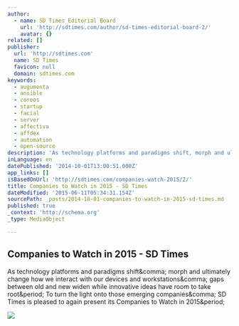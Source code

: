 ```yaml
---
author:
  - name: SD Times Editorial Board
    url: 'http://sdtimes.com/author/sd-times-editorial-board-2/'
    avatar: {}
related: []
publisher:
  url: 'http://sdtimes.com'
  name: SD Times
  favicon: null
  domain: sdtimes.com
keywords:
  - augumenta
  - ansible
  - coreos
  - startup
  - facial
  - server
  - affectiva
  - affdex
  - automation
  - open-source
description: 'As technology platforms and paradigms shift, morph and ultimately change how we interact with our devices and workstations, gaps between old and new widen while innovative ideas have room to take root. To turn the light onto those emerging companies, SD Times is pleased to again present its Companies to Watch in 2015.'
inLanguage: en
datePublished: '2014-10-01T13:00:51.000Z'
app_links: []
isBasedOnUrl: 'http://sdtimes.com/companies-watch-2015/2/'
title: Companies to Watch in 2015 - SD Times
dateModified: '2015-06-11T05:34:31.154Z'
sourcePath: _posts/2014-10-01-companies-to-watch-in-2015-sd-times.md
published: true
_context: 'http://schema.org'
_type: MediaObject

---
```

<article style=""><h1>Companies to Watch in 2015 - SD Times</h1><p>As technology platforms and paradigms shift&amp;comma; morph and ultimately change how we interact with our devices and workstations&amp;comma; gaps between old and new widen while innovative ideas have room to take root&amp;period; To turn the light onto those emerging companies&amp;comma; SD Times is pleased to again present its Companies to Watch in 2015&amp;period;</p><img src="http://sdtimes.com/wp-content/uploads/2015/05/0506.sdt-javascript.jpg" /></article>